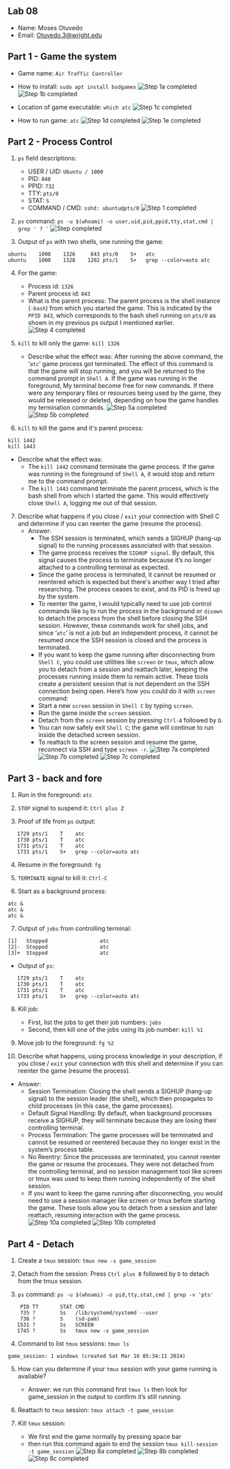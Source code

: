 ## Lab 08

- Name: Moses Otuvedo
- Email: Otuvedo.3@wright.edu

## Part 1 - Game the system

- Game name: `Air Traffic Controller`

- How to install: `sudo apt install bsdgames`
![Step 1a completed](image.png)
![Step 1b completed](image-1.png)

- Location of game executable: `which atc`
![Step 1c completed](image-2.png)

- How to run game: `atc`
![Step 1d completed](image-3.png)
![Step 1e completed](image-4.png)

## Part 2 - Process Control

1. `ps` field descriptions:
   - USER / UID: `Ubuntu / 1000`
   - PID: `840`
   - PPID: `732`
   - TTY: `pts/0`
   - STAT: `S`
   - COMMAND / CMD: `sshd: ubuntu@pts/0`
   ![Step 1 completed](image-5.png)

2. `ps` command: `ps -u $(whoami) -o user,uid,pid,ppid,tty,stat,cmd | grep ' ? '`
![Step completed](image-6.png)

3. Output of `ps` with two shells, one running the game:
```
ubuntu    1000    1326     843 pts/0    S+   atc
ubuntu    1000    1328    1202 pts/1    S+   grep --color=auto atc
```
4. For the game:
   - Process id: `1326`
   - Parent process id: `843`
   - What is the parent process: The parent process is the shell instance (`-bash`) from which you started the game. This is indicated by the `PPID 843`, which corresponds to the bash shell running on `pts/0` as shown in my previous ps output I mentioned earlier.
   ![Step 4 completed](image-7.png)

5. `kill` to kill only the game: `kill 1326`
   - Describe what the effect was: After running the above command, the ‘`atc`’ game process got terminated. The effect of this command is that the game will stop running, and you will be returned to the command prompt in `Shell A`. If the game was running in the foreground, My terminal become free for new commands. If there were any temporary files or resources being used by the game, they would be released or deleted, depending on how the game handles my termination commands.
   ![Step 5a completed](image-8.png)
   ![Step 5b completed](image-9.png)

6. `kill` to kill the game and it's parent process: 
```
kill 1442
kill 1443
```
   - Describe what the effect was:
      -  The `kill 1442` command terminate the game process. If the game was running in the foreground of `Shell A`, it would stop and return me to the command prompt.
      -  The `kill 1443` command terminate the parent process, which is the bash shell from which I started the game. This would effectively close `Shell A`, logging me out of that session.

7. Describe what happens if you close / `exit` your connection with Shell C and determine if you can reenter the game (resume the process).
   - Answer: 
      - The SSH session is terminated, which sends a SIGHUP (hang-up signal) to the running processes associated with that session.
      -  The game process receives the `SIGHUP signal`. By default, this signal causes the process to terminate because it’s no longer attached to a controlling terminal as expected.
      -  Since the game process is terminated, it cannot be resumed or reentered which is expected but there's another way I tried after researching. The process ceases to exist, and its PID is freed up by the system.
      -  To reenter the game, I would typically need to use job control commands like `bg` to run the process in the background or `disown` to detach the process from the shell before closing the SSH session. However, these commands work for shell jobs, and since ‘`atc`’ is not a job but an independent process, it cannot be resumed once the SSH session is closed and the process is terminated.
      -  If you want to keep the game running after disconnecting from `Shell C`, you could use utilities like `screen` or `tmux`, which allow you to detach from a session and reattach later, keeping the processes running inside them  to remain active. These tools create a persistent session that is not dependent on the SSH connection being open. Here’s how you could do it with `screen` command:
      -  Start a new `screen` session in `Shell C` by typing `screen`.
      -  Run the game inside the `screen` session.
      -  Detach from the `screen` session by pressing `Ctrl-A` followed by `D`.
      -  You can now safely exit `Shell C`; the game will continue to run inside the detached screen session.
      -  To reattach to the screen session and resume the game, reconnect via SSH and type `screen -r`.
      ![Step 7a completed](image-10.png)
      ![Step 7b completed](image-11.png)
      ![Step 7c completed](image-12.png)

## Part 3 - back and fore

1. Run in the foreground: `atc`

2. `STOP` signal to suspend it: `Ctrl plus Z`

3. Proof of life from `ps` output: 
```
   1729 pts/1    T    atc
   1730 pts/1    T    atc
   1731 pts/1    T    atc
   1733 pts/1    S+   grep --color=auto atc
```
4. Resume in the foreground: `fg`

5. `TERMINATE` signal to kill it: `Ctrl-C`

6. Start as a background process:
```
atc &
atc &
atc &

```

7. Output of `jobs` from controlling terminal:
```
[1]   Stopped                 atc
[2]-  Stopped                 atc
[3]+  Stopped                 atc
```
-  Output of `ps`:
```
   1729 pts/1    T    atc
   1730 pts/1    T    atc
   1731 pts/1    T    atc
   1733 pts/1    S+   grep --color=auto atc
```

8. Kill job:
   - First, list the jobs to get their job numbers: `jobs`
   - Second, then kill one of the jobs using its job number: `kill %1`

9. Move job to the foreground: `fg %2`

10. Describe what happens, using process knowledge in your description, if you close / `exit` your connection with this shell and determine if you can reenter the game (resume the process).
   - Answer: 
      -  Session Termination: Closing the shell sends a SIGHUP (hang-up signal) to the session leader (the shell), which then propagates to child processes (in this case, the game processes).
      -  Default Signal Handling: By default, when background processes receive a SIGHUP, they will terminate because they are losing their controlling terminal.
      -  Process Termination: The game processes will be terminated and cannot be resumed or reentered because they no longer exist in the system’s process table.
      -  No Reentry: Since the processes are terminated, you cannot reenter the game or resume the processes. They were not detached from the controlling terminal, and no session management tool like screen or tmux was used to keep them running independently of the shell session.
      -  If you want to keep the game running after disconnecting, you would need to use a session manager like screen or tmux before starting the game. These tools allow you to detach from a session and later reattach, resuming interaction with the game process.
      ![Step 10a completed](image-13.png)
      ![Step 10b completed](image-14.png)

## Part 4 - Detach

1. Create a `tmux` session: `tmux new -s game_session`

2. Detach from the session: Press `Ctrl plus B` followed by `D` to detach from the tmux session.

3. `ps` command: `ps -u $(whoami) -o pid,tty,stat,cmd | grep -v 'pts'`

```
    PID TT       STAT CMD
    735 ?        Ss   /lib/systemd/systemd --user
    736 ?        S    (sd-pam)
   1531 ?        Ss   SCREEN
   1745 ?        Ss   tmux new -s game_session
```

4. Command to list `tmux` sessions: `tmux ls`
```
game_session: 1 windows (created Sat Mar 16 05:34:11 2024)
```

5. How can you determine if your `tmux` session with your game running is available?
   - Answer: we run this command first `tmux ls` then look for game_session in the output to confirm it’s still running.

7. Reattach to `tmux` session: `tmux attach -t game_session`

8. Kill `tmux` session:
   -  We first end the game normally by pressing space bar
   -  then run this command again to end the session `tmux kill-session -t game_session`
   ![Step 8a completed](image-15.png)
   ![Step 8b completed](image-16.png)
   ![Step 8c completed](image-17.png)